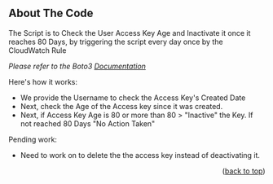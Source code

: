 
<!--
*** Thanks for checking out the README. If you have a suggestion
*** that would make this better, please fork the repo and create a pull request
*** or simply open an issue with the tag "enhancement".
*** Don't forget to give the project a star!
*** Thanks again!
-->

<!--
# ===========================================================================
#
# NAME: User Access Key Rotation every X number of Days.
# AUTHOR: Mohamad
# DATE  : 21/11/2021
#
# Refer: https://boto3.amazonaws.com/v1/documentation/api/latest/guide/iam-example-managing-access-keys.html
#
# ===========================================================================
-->

<!-- ABOUT THE Code -->
## About The Code

The Script is to Check the User Access Key Age and Inactivate it once it reaches 80 Days, 
by triggering the script every day once by the CloudWatch Rule

_Please refer to the Boto3 [Documentation](https://boto3.amazonaws.com/v1/documentation/api/latest/guide/iam-example-managing-access-keys.html)_

Here's how it works:
* We provide the Username to check the Access Key's Created Date
* Next, check the Age of the Access key since it was created.
* Next, if Access Key Age is 80 or more than 80 > "Inactive" the Key. If not reached 80 Days "No Action Taken"

Pending work:
 - Need to work on to delete the the access key instead of deactivating it.

<p align="right">(<a href="#top">back to top</a>)</p>
